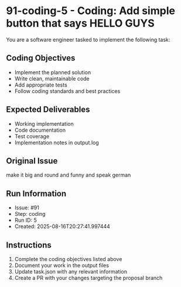 # 91-coding-5 - Coding: Add simple button that says HELLO GUYS

You are a software engineer tasked to implement the following task:

## Coding Objectives
- Implement the planned solution
- Write clean, maintainable code
- Add appropriate tests
- Follow coding standards and best practices

## Expected Deliverables
- Working implementation
- Code documentation
- Test coverage
- Implementation notes in output.log

## Original Issue

make it big and round and funny and speak german

## Run Information
- Issue: #91
- Step: coding
- Run ID: 5
- Created: 2025-08-16T20:27:41.997444

## Instructions
1. Complete the coding objectives listed above
2. Document your work in the output files
3. Update task.json with any relevant information
4. Create a PR with your changes targeting the proposal branch


